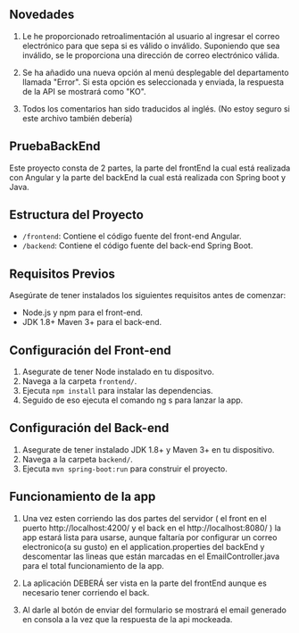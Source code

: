## Novedades

1. Le he proporcionado retroalimentación al usuario al ingresar el correo electrónico para que sepa si es válido o inválido. Suponiendo que sea inválido, se le proporciona una dirección de correo electrónico válida.

2. Se ha añadido una nueva opción al menú desplegable del departamento llamada "Error". Si esta opción es seleccionada y enviada, la respuesta de la API se mostrará como "KO".

3. Todos los comentarios han sido traducidos al inglés. (No estoy seguro si este archivo también debería)



## PruebaBackEnd

Este proyecto consta de 2 partes, la parte del frontEnd la cual está realizada con Angular y la parte del backEnd la cual está realizada con Spring boot y Java.

## Estructura del Proyecto

- `/frontend`: Contiene el código fuente del front-end Angular.
- `/backend`: Contiene el código fuente del back-end Spring Boot.

## Requisitos Previos

Asegúrate de tener instalados los siguientes requisitos antes de comenzar:

- Node.js y npm para el front-end.
- JDK 1.8+ Maven 3+ para el back-end.

## Configuración del Front-end

1. Asegurate de tener Node instalado en tu dispositvo.
2. Navega a la carpeta `frontend/`.
3. Ejecuta `npm install` para instalar las dependencias.
4. Seguido de eso ejecuta el comando ng s para lanzar la app.

## Configuración del Back-end

1. Asegurate de tener instalado JDK 1.8+ y Maven 3+ en tu dispositivo.
2. Navega a la carpeta `backend/`.
3. Ejecuta `mvn spring-boot:run` para construir el proyecto.


## Funcionamiento de la app

1. Una vez esten corriendo las dos partes del servidor ( el front en el puerto http://localhost:4200/ y el back en el http://localhost:8080/ ) la app estará lista para usarse, aunque faltaría por configurar un correo electronico(a su gusto) en el application.properties del backEnd y descomentar las lineas que están marcadas en el EmailController.java para el total funcionamiento de la app.

2. La aplicación DEBERÁ ser vista en la parte del frontEnd aunque es necesario tener corriendo el back.

3. Al darle al botón de enviar del formulario se mostrará el email generado en consola a la vez que la respuesta de la api mockeada.

